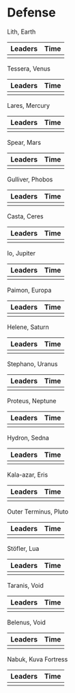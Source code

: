 # Defense

Lith, Earth

| Leaders | Time |
| :--- | :--- |
|  |  |

Tessera, Venus

| Leaders | Time |
| :--- | :--- |
|  |  |

Lares, Mercury

| Leaders | Time |
| :--- | :--- |
|  |  |

Spear, Mars

| Leaders | Time |
| :--- | :--- |
|  |  |

Gulliver, Phobos

| Leaders | Time |
| :--- | :--- |
|  |  |

Casta, Ceres

| Leaders | Time |
| :--- | :--- |
|  |  |

Io, Jupiter

| Leaders | Time |
| :--- | :--- |
|  |  |

Paimon, Europa

| Leaders | Time |
| :--- | :--- |
|  |  |

Helene, Saturn

| Leaders | Time |
| :--- | :--- |
|  |  |

Stephano, Uranus

| Leaders | Time |
| :--- | :--- |
|  |  |

Proteus, Neptune

| Leaders | Time |
| :--- | :--- |
|  |  |

Hydron, Sedna

| Leaders | Time |
| :--- | :--- |
|  |  |

Kala-azar, Eris

| Leaders | Time |
| :--- | :--- |
|  |  |

Outer Terminus, Pluto

| Leaders | Time |
| :--- | :--- |
|  |  |

Stöfler, Lua

| Leaders | Time |
| :--- | :--- |
|  |  |

Taranis, Void

| Leaders | Time |
| :--- | :--- |
|  |  |

Belenus, Void

| Leaders | Time |
| :--- | :--- |
|  |  |

Nabuk, Kuva Fortress

| Leaders | Time |
| :--- | :--- |
|  |  |
